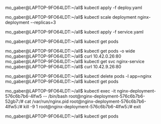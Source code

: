 mo_gaber@LAPTOP-9FO64LDT:~/all$ kubectl apply -f deploy.yaml

mo_gaber@LAPTOP-9FO64LDT:~/all$ kubectl scale deployment nginx-deployment --replicas=3

mo_gaber@LAPTOP-9FO64LDT:~/all$ kubectl apply -f service.yaml

mo_gaber@LAPTOP-9FO64LDT:~/all$ kubectl get pods

mo_gaber@LAPTOP-9FO64LDT:~/all$ kubectl get pods -o wide
mo_gaber@LAPTOP-9FO64LDT:~/all$ curl 10.42.0.26:80
mo_gaber@LAPTOP-9FO64LDT:~/all$ kubectl get svc nginx-service
mo_gaber@LAPTOP-9FO64LDT:~/all$ curl 10.42.9.26:80

mo_gaber@LAPTOP-9FO64LDT:~/all$ kubectl delete pods -l app=nginx
mo_gaber@LAPTOP-9FO64LDT:~/all$ kubectl get pods

mo_gaber@LAPTOP-9FO64LDT:~/all$ kubectl exec -it nginx-deployment-576c6b7b6-4lfw5 -- /bin/bash
root@nginx-deployment-576c6b7b6-52gb7:/# cat /var/run/nginx.pid
root@nginx-deployment-576c6b7b6-4lfw5:/# kill -9 1
root@nginx-deployment-576c6b7b6-4lfw5:/# exit

mo_gaber@LAPTOP-9FO64LDT:~/all$ kubectl get pods